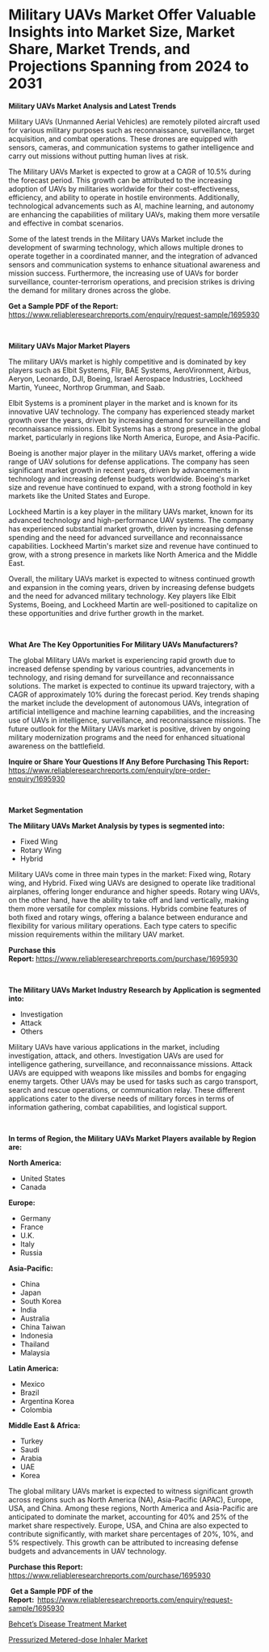 <p><h1>Military UAVs Market Offer Valuable Insights into Market Size, Market Share, Market Trends, and Projections Spanning from 2024 to 2031</h1></p><p><strong>Military UAVs Market Analysis and Latest Trends</strong></p>
<p><p>Military UAVs (Unmanned Aerial Vehicles) are remotely piloted aircraft used for various military purposes such as reconnaissance, surveillance, target acquisition, and combat operations. These drones are equipped with sensors, cameras, and communication systems to gather intelligence and carry out missions without putting human lives at risk.</p><p>The Military UAVs Market is expected to grow at a CAGR of 10.5% during the forecast period. This growth can be attributed to the increasing adoption of UAVs by militaries worldwide for their cost-effectiveness, efficiency, and ability to operate in hostile environments. Additionally, technological advancements such as AI, machine learning, and autonomy are enhancing the capabilities of military UAVs, making them more versatile and effective in combat scenarios.</p><p>Some of the latest trends in the Military UAVs Market include the development of swarming technology, which allows multiple drones to operate together in a coordinated manner, and the integration of advanced sensors and communication systems to enhance situational awareness and mission success. Furthermore, the increasing use of UAVs for border surveillance, counter-terrorism operations, and precision strikes is driving the demand for military drones across the globe.</p></p>
<p><strong>Get a Sample PDF of the Report:&nbsp;</strong> <a href="https://www.reliableresearchreports.com/enquiry/request-sample/1695930">https://www.reliableresearchreports.com/enquiry/request-sample/1695930</a></p>
<p>&nbsp;</p>
<p><strong>Military UAVs Major Market Players</strong></p>
<p><p>The military UAVs market is highly competitive and is dominated by key players such as Elbit Systems, Flir, BAE Systems, AeroVironment, Airbus, Aeryon, Leonardo, DJI, Boeing, Israel Aerospace Industries, Lockheed Martin, Yuneec, Northrop Grumman, and Saab.</p><p>Elbit Systems is a prominent player in the market and is known for its innovative UAV technology. The company has experienced steady market growth over the years, driven by increasing demand for surveillance and reconnaissance missions. Elbit Systems has a strong presence in the global market, particularly in regions like North America, Europe, and Asia-Pacific. </p><p>Boeing is another major player in the military UAVs market, offering a wide range of UAV solutions for defense applications. The company has seen significant market growth in recent years, driven by advancements in technology and increasing defense budgets worldwide. Boeing's market size and revenue have continued to expand, with a strong foothold in key markets like the United States and Europe.</p><p>Lockheed Martin is a key player in the military UAVs market, known for its advanced technology and high-performance UAV systems. The company has experienced substantial market growth, driven by increasing defense spending and the need for advanced surveillance and reconnaissance capabilities. Lockheed Martin's market size and revenue have continued to grow, with a strong presence in markets like North America and the Middle East.</p><p>Overall, the military UAVs market is expected to witness continued growth and expansion in the coming years, driven by increasing defense budgets and the need for advanced military technology. Key players like Elbit Systems, Boeing, and Lockheed Martin are well-positioned to capitalize on these opportunities and drive further growth in the market.</p></p>
<p>&nbsp;</p>
<p><strong>What Are The Key Opportunities For Military UAVs Manufacturers?</strong></p>
<p><p>The global Military UAVs market is experiencing rapid growth due to increased defense spending by various countries, advancements in technology, and rising demand for surveillance and reconnaissance solutions. The market is expected to continue its upward trajectory, with a CAGR of approximately 10% during the forecast period. Key trends shaping the market include the development of autonomous UAVs, integration of artificial intelligence and machine learning capabilities, and the increasing use of UAVs in intelligence, surveillance, and reconnaissance missions. The future outlook for the Military UAVs market is positive, driven by ongoing military modernization programs and the need for enhanced situational awareness on the battlefield.</p></p>
<p><strong>Inquire or Share Your Questions If Any Before Purchasing This Report:</strong> <a href="https://www.reliableresearchreports.com/enquiry/pre-order-enquiry/1695930">https://www.reliableresearchreports.com/enquiry/pre-order-enquiry/1695930</a></p>
<p>&nbsp;</p>
<p><strong>Market Segmentation</strong></p>
<p><strong>The Military UAVs Market Analysis by types is segmented into:</strong></p>
<p><ul><li>Fixed Wing</li><li>Rotary Wing</li><li>Hybrid</li></ul></p>
<p><p>Military UAVs come in three main types in the market: Fixed wing, Rotary wing, and Hybrid. Fixed wing UAVs are designed to operate like traditional airplanes, offering longer endurance and higher speeds. Rotary wing UAVs, on the other hand, have the ability to take off and land vertically, making them more versatile for complex missions. Hybrids combine features of both fixed and rotary wings, offering a balance between endurance and flexibility for various military operations. Each type caters to specific mission requirements within the military UAV market.</p></p>
<p><strong>Purchase this Report:&nbsp;</strong><a href="https://www.reliableresearchreports.com/purchase/1695930">https://www.reliableresearchreports.com/purchase/1695930</a></p>
<p>&nbsp;</p>
<p><strong>The Military UAVs Market Industry Research by Application is segmented into:</strong></p>
<p><ul><li>Investigation</li><li>Attack</li><li>Others</li></ul></p>
<p><p>Military UAVs have various applications in the market, including investigation, attack, and others. Investigation UAVs are used for intelligence gathering, surveillance, and reconnaissance missions. Attack UAVs are equipped with weapons like missiles and bombs for engaging enemy targets. Other UAVs may be used for tasks such as cargo transport, search and rescue operations, or communication relay. These different applications cater to the diverse needs of military forces in terms of information gathering, combat capabilities, and logistical support.</p></p>
<p>&nbsp;</p>
<p><strong>In terms of Region, the Military UAVs Market Players available by Region are:</strong></p>
<p>
    <p> <strong> North America: </strong>
        <ul>
            <li>United States</li>
            <li>Canada</li>
        </ul>
        </p> 
    <p> <strong> Europe: </strong>
        <ul>
            <li>Germany</li>
            <li>France</li>
            <li>U.K.</li>
            <li>Italy</li>
            <li>Russia</li>
        </ul>
        </p> 
    <p> <strong> Asia-Pacific: </strong>
        <ul>
            <li>China</li>
            <li>Japan</li>
            <li>South Korea</li>
            <li>India</li>
            <li>Australia</li>
            <li>China Taiwan</li>
            <li>Indonesia</li>
            <li>Thailand</li>
            <li>Malaysia</li>
        </ul>
        </p> 
    <p> <strong> Latin America: </strong>
        <ul>
            <li>Mexico</li>
            <li>Brazil</li>
            <li>Argentina Korea</li>
            <li>Colombia</li>
        </ul>
        </p> 
    <p> <strong> Middle East & Africa: </strong>
        <ul>
            <li>Turkey</li>
            <li>Saudi</li>
            <li>Arabia</li>
            <li>UAE</li>
            <li>Korea</li>
        </ul>
    </p>
    </p>
<p><p>The global military UAVs market is expected to witness significant growth across regions such as North America (NA), Asia-Pacific (APAC), Europe, USA, and China. Among these regions, North America and Asia-Pacific are anticipated to dominate the market, accounting for 40% and 25% of the market share respectively. Europe, USA, and China are also expected to contribute significantly, with market share percentages of 20%, 10%, and 5% respectively. This growth can be attributed to increasing defense budgets and advancements in UAV technology.</p></p>
<p><strong>Purchase this Report: </strong><a href="https://www.reliableresearchreports.com/purchase/1695930">https://www.reliableresearchreports.com/purchase/1695930</a></p>
<p>&nbsp;<strong>Get a Sample PDF of the Report:&nbsp;&nbsp;</strong><a href="https://www.reliableresearchreports.com/enquiry/request-sample/1695930">https://www.reliableresearchreports.com/enquiry/request-sample/1695930</a></p>
<p><strong></strong></p>
<p><p><a href="https://issuu.com/reportprime-2/docs/behcets-disease-treatment-market-size-2030.pptx">Behcet’s Disease Treatment Market</a></p><p><a href="https://issuu.com/reportprime-2/docs/pressurized-metered-dose-inhaler-market-size-2030.">Pressurized Metered-dose Inhaler Market</a></p></p>